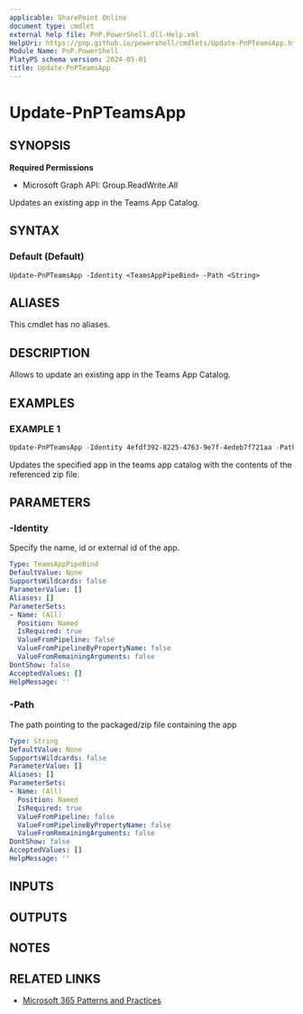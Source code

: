 ```yaml
---
applicable: SharePoint Online
document type: cmdlet
external help file: PnP.PowerShell.dll-Help.xml
HelpUri: https://pnp.github.io/powershell/cmdlets/Update-PnPTeamsApp.html
Module Name: PnP.PowerShell
PlatyPS schema version: 2024-05-01
title: Update-PnPTeamsApp
---
```


# Update-PnPTeamsApp

## SYNOPSIS

**Required Permissions**

  * Microsoft Graph API: Group.ReadWrite.All

Updates an existing app in the Teams App Catalog.

## SYNTAX

### Default (Default)

```
Update-PnPTeamsApp -Identity <TeamsAppPipeBind> -Path <String>
```

## ALIASES

This cmdlet has no aliases.

## DESCRIPTION

Allows to update an existing app in the Teams App Catalog.

## EXAMPLES

### EXAMPLE 1

```powershell
Update-PnPTeamsApp -Identity 4efdf392-8225-4763-9e7f-4edeb7f721aa -Path c:\myapp.zip
```

Updates the specified app in the teams app catalog with the contents of the referenced zip file.

## PARAMETERS

### -Identity

Specify the name, id or external id of the app.

```yaml
Type: TeamsAppPipeBind
DefaultValue: None
SupportsWildcards: false
ParameterValue: []
Aliases: []
ParameterSets:
- Name: (All)
  Position: Named
  IsRequired: true
  ValueFromPipeline: false
  ValueFromPipelineByPropertyName: false
  ValueFromRemainingArguments: false
DontShow: false
AcceptedValues: []
HelpMessage: ''
```

### -Path

The path pointing to the packaged/zip file containing the app

```yaml
Type: String
DefaultValue: None
SupportsWildcards: false
ParameterValue: []
Aliases: []
ParameterSets:
- Name: (All)
  Position: Named
  IsRequired: true
  ValueFromPipeline: false
  ValueFromPipelineByPropertyName: false
  ValueFromRemainingArguments: false
DontShow: false
AcceptedValues: []
HelpMessage: ''
```

## INPUTS

## OUTPUTS

## NOTES

## RELATED LINKS

- [Microsoft 365 Patterns and Practices](https://aka.ms/m365pnp)
